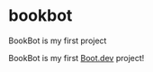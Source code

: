 # bookbot

BookBot is my first project


BookBot is my first [Boot.dev](https://www.boot.dev) project!
